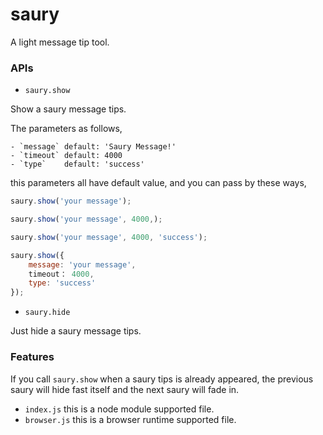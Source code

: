 saury
=====

A light message tip tool.


### APIs

- `saury.show`

Show a saury message tips.

The parameters as follows,

    - `message` default: 'Saury Message!'
    - `timeout` default: 4000
    - `type`    default: 'success'

this parameters all have default value, and you can pass by these ways,

```javascript
saury.show('your message');

saury.show('your message', 4000,);

saury.show('your message', 4000, 'success');

saury.show({
    message: 'your message',
    timeout： 4000,
    type: 'success'
});
```


- `saury.hide`

Just hide a saury message tips.


### Features

If you call `saury.show` when a saury tips is already appeared, the previous saury will hide fast itself and the next saury will fade in.

- `index.js` this is a node module supported file.
- `browser.js` this is a browser runtime supported file.
